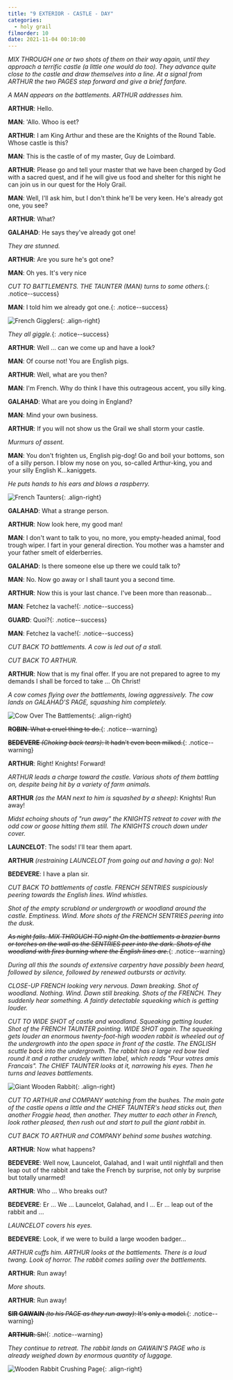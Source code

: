 ```yaml
---
title: "9 EXTERIOR - CASTLE - DAY"
categories:
  - holy grail
filmorder: 10
date: 2021-11-04 00:10:00
---
```


_MIX THROUGH one or two shots of them on their way again, until they approach a terrific castle (a little one would do too). They advance quite close to the castle and draw themselves into a line. At a signal from ARTHUR the two PAGES step forward and give a brief fanfare._

_A MAN appears on the battlements. ARTHUR addresses him._

**ARTHUR**: Hello.

**MAN**: 'Allo. Whoo is eet?

**ARTHUR**: I am King Arthur and these are the Knights of the Round Table. Whose castle is this?

**MAN**: This is the castle of of my master, Guy de Loimbard.

**ARTHUR**: Please go and tell your master that we have been charged by God with a sacred quest, and if he will give us food and shelter for this night he can join us in our quest for the Holy Grail.

**MAN**: Well, I'll ask him, but I don't think he'll be very keen. He's already got one, you see?

**ARTHUR**: What?

**GALAHAD**: He says they've already got one!

_They are stunned._

**ARTHUR**: Are you sure he's got one?

**MAN**: Oh yes. It's very nice

<span>_CUT TO BATTLEMENTS. THE TAUNTER (MAN) turns to some others._</span>{: .notice--success}

<span>**MAN**: I told him we already got one.</span>{: .notice--success}

![French Gigglers](https://old.mzonline.com/python/hgimages/taunt5.jpg){: .align-right}

<span>_They all giggle._</span>{: .notice--success}

**ARTHUR**: Well ... can we come up and have a look?

**MAN**: Of course not! You are English pigs.

**ARTHUR**: Well, what are you then?

**MAN**: I'm French. Why do think I have this outrageous accent, you silly king.

**GALAHAD**: What are you doing in England?

**MAN**: Mind your own business.

**ARTHUR**: If you will not show us the Grail we shall storm your castle.

_Murmurs of assent._

**MAN**: You don't frighten us, English pig-dog! Go and boil your bottoms, son of a silly person. I blow my nose on you, so-called Arthur-king, you and your silly English K...kaniggets.

_He puts hands to his ears and blows a raspberry._

![French Taunters](https://old.mzonline.com/python/hgimages/taunt1.jpg){: .align-right}

**GALAHAD**: What a strange person.

**ARTHUR**: Now look here, my good man!

**MAN**: I don't want to talk to you, no more, you empty-headed animal, food trough wiper. I fart in your general direction. You mother was a hamster and your father smelt of elderberries.

**GALAHAD**: Is there someone else up there we could talk to?

**MAN**: No. Now go away or I shall taunt you a second time.

**ARTHUR**: Now this is your last chance. I've been more than reasonab...

<span>**MAN**: Fetchez la vache!</span>{: .notice--success}

<span>**GUARD**: Quoi?</span>{: .notice--success}

<span>**MAN**: Fetchez la vache!</span>{: .notice--success}

_CUT BACK TO battlements. A cow is led out of a stall._

_CUT BACK TO ARTHUR._

**ARTHUR**: Now that is my final offer. If you are not prepared to agree to my demands I shall be forced to take ... Oh Christ!

_A cow comes flying over the battlements, lowing aggressively. The cow lands on GALAHAD'S PAGE, squashing him completely._

![Cow Over The Battlements](https://old.mzonline.com/python/hgimages/taunt3.jpg){: .align-right}

<span>~~**ROBIN**: What a cruel thing to do.~~</span>{: .notice--warning}

<span>~~**BEDEVERE** _(Choking back tears)_: It hadn't even been milked.~~</span>{: .notice--warning}

**ARTHUR**: Right! Knights! Forward!

_ARTHUR leads a charge toward the castle. Various shots of them battling on, despite being hit by a variety of farm animals._

**ARTHUR** _(as the MAN next to him is squashed by a sheep)_: Knights! Run away!

_Midst echoing shouts of "run away" the KNIGHTS retreat to cover with the odd cow or goose hitting them still. The KNIGHTS crouch down under cover._

**LAUNCELOT**: The sods! I'll tear them apart.

**ARTHUR** _(restraining LAUNCELOT from going out and having a go)_: No!

**BEDEVERE**: I have a plan sir.

_CUT BACK TO battlements of castle. FRENCH SENTRIES suspiciously peering towards the English lines. Wind whistles._

_Shot of the empty scrubland or undergrowth or woodland around the castle. Emptiness. Wind. More shots of the FRENCH SENTRIES peering into the dusk._

<span>~~_As night falls. MIX THROUGH TO night On the battlements a brazier burns or torches on the wall as the SENTRIES peer into the dark. Shots of the woodland with fires burning where the English lines are._~~</span>{: .notice--warning}

_During all this the sounds of extensive carpentry have possibly been heard, followed by silence, followed by renewed outbursts or activity._

_CLOSE-UP FRENCH looking very nervous. Dawn breaking. Shot of woodland. Nothing. Wind. Dawn still breaking. Shots of the FRENCH. They suddenly hear something. A faintly detectable squeaking which is getting louder._

_CUT TO WIDE SHOT of castle and woodland. Squeaking getting louder. Shot of the FRENCH TAUNTER pointing. WIDE SHOT again. The squeaking gets louder an enormous twenty-foot-high wooden rabbit is wheeled out of the undergrowth into the open space in front of the castle. The ENGLISH scuttle back into the undergrowth. The rabbit has a large red bow tied round it and a rather crudely written label, which reads "Pour votres amis Francais". The CHIEF TAUNTER looks at it, narrowing his eyes. Then he turns and leaves battlements._

![Giant Wooden Rabbit](https://old.mzonline.com/python/hgimages/taunt2.jpg){: .align-right}

_CUT TO ARTHUR and COMPANY watching from the bushes. The main gate of the castle opens a little and the CHIEF TAUNTER's head sticks out, then another Froggie head, then another. They mutter to each other in French, look rather pleased, then rush out and start to pull the giant rabbit in._

_CUT BACK TO ARTHUR and COMPANY behind some bushes watching._

**ARTHUR**: Now what happens?

**BEDEVERE**: Well now, Launcelot, Galahad, and I wait until nightfall and then leap out of the rabbit and take the French by surprise, not only by surprise but totally unarmed!

**ARTHUR**: Who ... Who breaks out?

**BEDEVERE**: Er ... We ... Launcelot, Galahad, and I ... Er ... leap out of the rabbit and ...

_LAUNCELOT covers his eyes._

**BEDEVERE**: Look, if we were to build a large wooden badger...

_ARTHUR cuffs him. ARTHUR looks at the battlements. There is a loud twang. Look of horror. The rabbit comes sailing over the battlements._

**ARTHUR**: Run away!

_More shouts._

**ARTHUR**: Run away!

<span>~~**SIR GAWAIN** _(to his PAGE as they run away)_: It's only a model.~~</span>{: .notice--warning}

<span>~~**ARTHUR**: Sh!~~</span>{: .notice--warning}

_They continue to retreat. The rabbit lands on GAWAIN'S PAGE who is already weighed down by enormous quantity of luggage._

![Wooden Rabbit Crushing Page](https://old.mzonline.com/python/hgimages/taunt4.jpg){: .align-right}